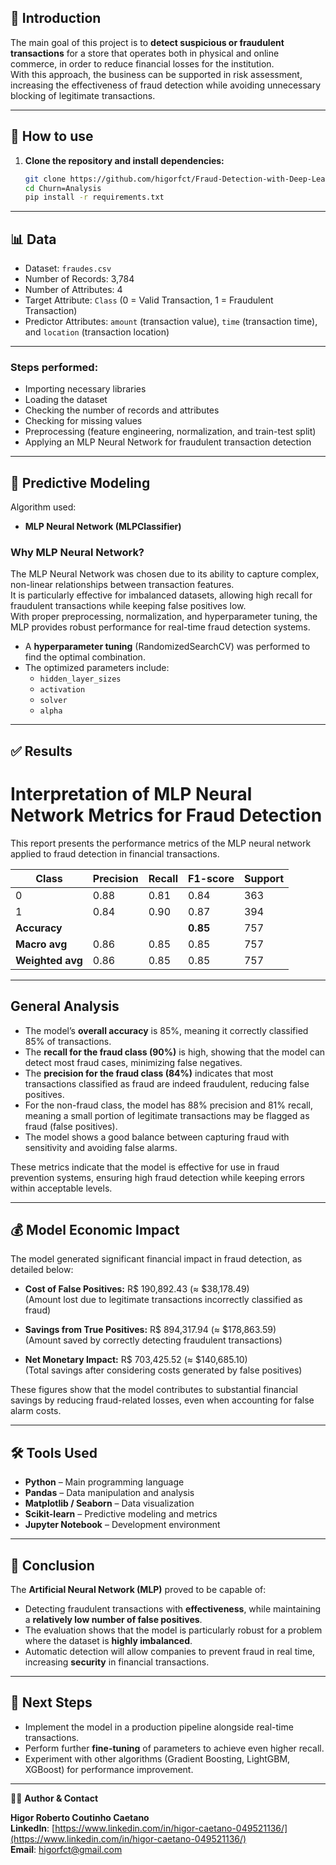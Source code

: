 ## 📝 Introduction

The main goal of this project is to **detect suspicious or fraudulent transactions** for a store that operates both in physical and online commerce, in order to reduce financial losses for the institution.  
With this approach, the business can be supported in risk assessment, increasing the effectiveness of fraud detection while avoiding unnecessary blocking of legitimate transactions.


---


## 🚀 How to use

1. **Clone the repository and install dependencies:**
    ```bash
    git clone https://github.com/higorfct/Fraud-Detection-with-Deep-Learning
    cd Churn=Analysis
    pip install -r requirements.txt
    ```

---

## 📊 Data

- Dataset: `fraudes.csv`  
- Number of Records: 3,784  
- Number of Attributes: 4  
- Target Attribute: `Class` (0 = Valid Transaction, 1 = Fraudulent Transaction)  
- Predictor Attributes: `amount` (transaction value), `time` (transaction time), and `location` (transaction location)

---

### Steps performed:
- Importing necessary libraries  
- Loading the dataset  
- Checking the number of records and attributes  
- Checking for missing values  
- Preprocessing (feature engineering, normalization, and train-test split)  
- Applying an MLP Neural Network for fraudulent transaction detection  

---

## 🤖 Predictive Modeling

Algorithm used:
- **MLP Neural Network (MLPClassifier)**

### Why MLP Neural Network?

The MLP Neural Network was chosen due to its ability to capture complex, non-linear relationships between transaction features.  
It is particularly effective for imbalanced datasets, allowing high recall for fraudulent transactions while keeping false positives low.  
With proper preprocessing, normalization, and hyperparameter tuning, the MLP provides robust performance for real-time fraud detection systems.

- A **hyperparameter tuning** (RandomizedSearchCV) was performed to find the optimal combination.  
- The optimized parameters include:  
  - `hidden_layer_sizes`  
  - `activation`  
  - `solver`  
  - `alpha`  

---

## ✅ Results

# Interpretation of MLP Neural Network Metrics for Fraud Detection

This report presents the performance metrics of the MLP neural network applied to fraud detection in financial transactions.

| Class         | Precision | Recall | F1-score | Support |
|---------------|-----------|--------|----------|---------|
| 0             | 0.88      | 0.81   | 0.84     | 363     |
| 1             | 0.84      | 0.90   | 0.87     | 394     |
| **Accuracy**  |           |        | **0.85** | 757     |
| **Macro avg** | 0.86      | 0.85   | 0.85     | 757     |
| **Weighted avg** | 0.86   | 0.85   | 0.85     | 757     |

---

## General Analysis

- The model’s **overall accuracy** is 85%, meaning it correctly classified 85% of transactions.  
- The **recall for the fraud class (90%)** is high, showing that the model can detect most fraud cases, minimizing false negatives.  
- The **precision for the fraud class (84%)** indicates that most transactions classified as fraud are indeed fraudulent, reducing false positives.  
- For the non-fraud class, the model has 88% precision and 81% recall, meaning a small portion of legitimate transactions may be flagged as fraud (false positives).  
- The model shows a good balance between capturing fraud with sensitivity and avoiding false alarms.  

These metrics indicate that the model is effective for use in fraud prevention systems, ensuring high fraud detection while keeping errors within acceptable levels.  

---

## 💰 Model Economic Impact

The model generated significant financial impact in fraud detection, as detailed below:

- **Cost of False Positives:** R$ 190,892.43 (≈ $38,178.49)  
  (Amount lost due to legitimate transactions incorrectly classified as fraud)

- **Savings from True Positives:** R$ 894,317.94 (≈ $178,863.59)  
  (Amount saved by correctly detecting fraudulent transactions)

- **Net Monetary Impact:** R$ 703,425.52 (≈ $140,685.10)  
  (Total savings after considering costs generated by false positives)

These figures show that the model contributes to substantial financial savings by reducing fraud-related losses, even when accounting for false alarm costs.

---

## 🛠️ Tools Used

- **Python** – Main programming language  
- **Pandas** – Data manipulation and analysis  
- **Matplotlib / Seaborn** – Data visualization  
- **Scikit-learn** – Predictive modeling and metrics  
- **Jupyter Notebook** – Development environment  

---

## 🧠 Conclusion

The **Artificial Neural Network (MLP)** proved to be capable of:

- Detecting fraudulent transactions with **effectiveness**, while maintaining a **relatively low number of false positives**.  
- The evaluation shows that the model is particularly robust for a problem where the dataset is **highly imbalanced**.  
- Automatic detection will allow companies to prevent fraud in real time, increasing **security** in financial transactions.  

---

## 🔄 Next Steps

- Implement the model in a production pipeline alongside real-time transactions.  
- Perform further **fine-tuning** of parameters to achieve even higher recall.  
- Experiment with other algorithms (Gradient Boosting, LightGBM, XGBoost) for performance improvement.  

---

🧑‍💻 **Author & Contact**

**Higor Roberto Coutinho Caetano**  
**LinkedIn**: [https://www.linkedin.com/in/higor-caetano-049521136/](https://www.linkedin.com/in/higor-caetano-049521136/)  
**Email**: higorfct@gmail.com  
